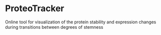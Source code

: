 # ProteoTracker
Online tool for visualization of the protein stability and expression changes during transitions between degrees of stemness
